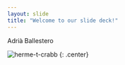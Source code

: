 ```yaml
---
layout: slide
title: "Welcome to our slide deck!"
---
```


Adrià Ballestero

![herme-t-crabb](https://octodex.github.com/images/herme-t-crabb.png)
{: .center}

